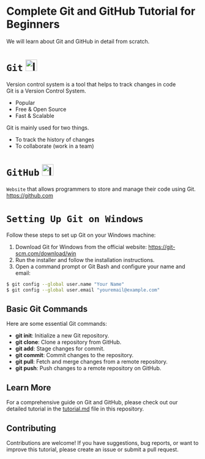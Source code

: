 # Complete Git and GitHub Tutorial for Beginners
We will learn about Git and GitHub in detail from scratch. 

# `Git`  <img src="https://github.com/ZiaUrRehman-bit/Complete-Git-and-GitHub-Tutorial-for-Beginners/assets/77435711/bac25d1f-6152-42dd-97c3-a735c013ff8e" alt="Image" width="30"/>


Version control system is a tool that helps to track changes in code<br>
Git is a Version Control System.
+ Popular
+ Free & Open Source
+ Fast & Scalable
  
Git is mainly used for two things.<br>
+ To track the history of changes
+ To collaborate (work in a team)

# `GitHub`  <img src="https://github.com/ZiaUrRehman-bit/Complete-Git-and-GitHub-Tutorial-for-Beginners/assets/77435711/4a13c429-2641-4a41-a025-6d98f7ee977f" alt="Image" width="30"/>
`Website` that allows programmers to store and manage their code using Git.<br>
https://github.com

# `Setting Up Git on Windows`

<p>Follow these steps to set up Git on your Windows machine:</p>

<ol>
  <li>Download Git for Windows from the official website: <a href="https://git-scm.com/download/win">https://git-scm.com/download/win</a></li>
  <li>Run the installer and follow the installation instructions.</li>
  <li>Open a command prompt or Git Bash and configure your name and email:</li>
</ol>

```bash
$ git config --global user.name "Your Name"
$ git config --global user.email "youremail@example.com"
```

<h2>Basic Git Commands</h2>
<p>Here are some essential Git commands:</p>
<ul>
  <li><strong>git init</strong>: Initialize a new Git repository.</li>
  <li><strong>git clone</strong>: Clone a repository from GitHub.</li>
  <li><strong>git add</strong>: Stage changes for commit.</li>
  <li><strong>git commit</strong>: Commit changes to the repository.</li>
  <li><strong>git pull</strong>: Fetch and merge changes from a remote repository.</li>
  <li><strong>git push</strong>: Push changes to a remote repository on GitHub.</li>
</ul>
<h2>Learn More</h2>
<p>For a comprehensive guide on Git and GitHub, please check out our detailed tutorial in the <a href="tutorial.md">tutorial.md</a> file in this repository.</p>
<h2>Contributing</h2>
<p>Contributions are welcome! If you have suggestions, bug reports, or want to improve this tutorial, please create an issue or submit a pull request.</p>
